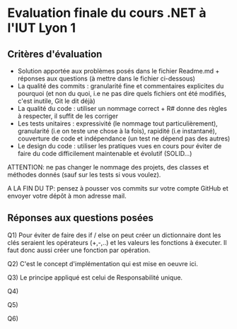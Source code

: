 Evaluation finale du cours .NET à l'IUT Lyon 1
==============================================

Critères d'évaluation
---------------------

* Solution apportée aux problèmes posés dans le fichier Readme.md + réponses aux questions (à mettre dans le fichier ci-dessous)
* La qualité des commits : granularité fine et commentaires explicites du pourquoi (et non du quoi, i.e ne pas dire quels fichiers ont été modifiés, c'est inutile, Git le dit déjà)
* La qualité du code : utiliser un nommage correct + R# donne des règles à respecter, il suffit de les corriger
* Les tests unitaires : expressivité (le nommage tout particulièrement), granularité (i.e on teste une chose à la fois), rapidité (i.e instantané), couverture de code et indépendance (un test ne dépend pas des autres)
* Le design du code : utiliser les pratiques vues en cours pour éviter de faire du code difficilement maintenable et évolutif (SOLID...)

ATTENTION: ne pas changer le nommage des projets, des classes et méthodes donnés (sauf sur les tests si vous voulez).

A LA FIN DU TP: pensez à pousser vos commits sur votre compte GitHub et envoyer votre dépôt à mon adresse mail.

Réponses aux questions posées
-----------------------------

Q1) Pour éviter de faire des if / else on peut créer un dictionnaire dont les clés seraient les opérateurs (+,-,..) et les valeurs les fonctions à éxecuter. Il faut donc aussi créer une fonction par opération.

Q2) C'est le concept d'implémentation qui est mise en oeuvre ici.

Q3) Le principe appliqué est celui de Responsabilité unique.

Q4)

Q5)

Q6)
 
